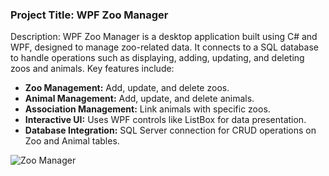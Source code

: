 ### Project Title: WPF Zoo Manager

Description:
WPF Zoo Manager is a desktop application built using C# and WPF, designed to manage zoo-related data. It connects to a SQL database to handle operations such as displaying, adding, updating, and deleting zoos and animals. Key features include:  

- **Zoo Management:** Add, update, and delete zoos.
- **Animal Management:** Add, update, and delete animals.
- **Association Management:** Link animals with specific zoos.
- **Interactive UI:** Uses WPF controls like ListBox for data presentation.
- **Database Integration:** SQL Server connection for CRUD operations on Zoo and Animal tables.



![Zoo Manager](https://github.com/user-attachments/assets/d219ee9c-4b37-4fa5-88ff-e2f458988b34)

